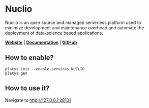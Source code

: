 # Nuclio

Nuclio is an open source and managed serverless platform used to minimize development and maintenance overhead and automate the deployment of data-science based applications.

**[Website](https://nuclio.io/)** | **[Documentation](https://nuclio.io/docs/latest)** | **[GitHub](https://github.com/nuclio/nuclio)**

## How to enable?

```
platys init --enable-services NUCLIO
platys gen
```

## How to use it?

Navigate to <http://127.0.0.1:28131>